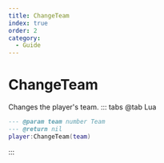 ```yaml
---
title: ChangeTeam
index: true
order: 2
category:
  - Guide
---
```


# ChangeTeam
Changes the player's team.
::: tabs
@tab Lua
```lua
--- @param team number Team
--- @return nil
player:ChangeTeam(team)
```

:::